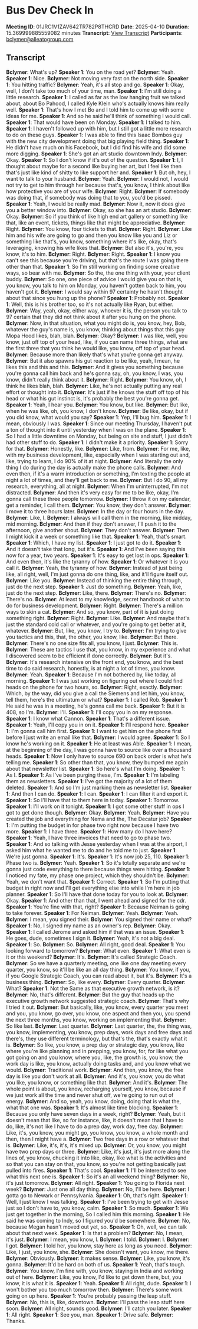 # Bus Dev Check In
**Meeting ID**: 01JRC1V1ZAV642TR782P8THCRD
**Date**: 2025-04-10
**Duration**: 15.369999885559082 minutes
**Transcript**: [View Transcript](https://app.fireflies.ai/view/01JRC1V1ZAV642TR782P8THCRD)
**Participants**: bclymer@alleatogroup.com

## Transcript
**Bclymer**: What's up?
**Speaker 1**: You on the road yet?
**Bclymer**: Yeah.
**Speaker 1**: Nice.
**Bclymer**: Not moving very fast on the north side.
**Speaker 1**: You hitting traffic?
**Bclymer**: Yeah, it's all stop and go.
**Speaker 1**: Okay, well, I don't take too much of your time, man.
**Speaker 1**: I'm still doing a little research.
**Speaker 1**: I called as far as the low hanging fruit we talked about, about Bo Pahood, I called Kyle Klein who's actually knows him really well.
**Speaker 1**: That's how I met Bo and I told him to come up with some ideas for me.
**Speaker 1**: And so he said he'll think of something I would call.
**Speaker 1**: That would have been on Monday.
**Speaker 1**: I talked to him.
**Speaker 1**: I haven't followed up with him, but I still got a little more research to do on these guys.
**Speaker 1**: I was able to find this Isaac Bombos guy with the new city development doing that big playing field thing.
**Speaker 1**: He didn't have much on his Facebook, but I did find his wife and did some more digging.
**Speaker 1**: She's got an art studio downtown Indy.
**Bclymer**: Okay.
**Speaker 1**: So I don't know if it's out of the question.
**Speaker 1**: I, I thought about maybe for a second like buying her art, but I feel like then that's just like kind of shitty to like support her and.
**Speaker 1**: But oh, hey, I want to talk to your husband.
**Bclymer**: Yeah.
**Bclymer**: I would not, I would not try to get to him through her because that's, you know, I think about like how protective you are of your wife.
**Bclymer**: Right.
**Bclymer**: If somebody was doing that, if somebody was doing that to you, you'd be pissed.
**Speaker 1**: Yeah, I would be really mad.
**Bclymer**: Now it, now it does give you a better window into.
**Bclymer**: Okay, so she has an art studio.
**Bclymer**: Okay.
**Bclymer**: So if you think of like high end art gallery or something like that, like an event, tickets, things like that might be appreciative.
**Bclymer**: Right.
**Bclymer**: You know, four tickets to that.
**Bclymer**: Right.
**Bclymer**: Like him and his wife are going to go and then you know like you and Liz or something like that's, you know, something where it's like, okay, that's leveraging, knowing his wife likes that.
**Bclymer**: But also it's, you're, you know, it's to him.
**Bclymer**: Right.
**Bclymer**: Right.
**Speaker 1**: I know you can't see this because you're driving, but that's the route I was going there other than that.
**Speaker 1**: So I'm still working on finding some creative ways, so bear with me.
**Bclymer**: So the, the one thing with your, your client buddy.
**Bclymer**: So one, one piece of advice I would give you on that is, you know, you talk to him on Monday, you haven't gotten back to him, you haven't got it.
**Bclymer**: I would say within 97 certainty he hasn't thought about that since you hung up the phone?
**Speaker 1**: Probably not.
**Speaker 1**: Well, this is his brother too, so it's not actually like Ryan, but either.
**Bclymer**: Way, yeah, okay, either way, whoever it is, the person you talk to 97 certain that they did not think about it after you hung on the phone.
**Bclymer**: Now, in that situation, what you might do is, you know, hey, Bob, whatever the guy's name is, you know, thinking about things that this guy Mopa Hood likes, blah, blah.
**Bclymer**: Okay?
**Bclymer**: I was like, well, you know, just off top of your head, like, if you can name three things, what are the first three that you think he would like, you know, off top of your head.
**Bclymer**: Because more than likely that's what you're gonna get anyway.
**Bclymer**: But it also spawns his gut reaction to be like, yeah, I mean, he likes this and this and this.
**Bclymer**: And it gives you something because you're gonna call him back and he's gonna say, oh, you know, I was, you know, didn't really think about it.
**Bclymer**: Right.
**Bclymer**: You know, oh, I think he likes blah, blah.
**Bclymer**: Like, he's not actually putting any real effort or thought into it.
**Bclymer**: It's just if he knows the stuff off top of his head or what his gut instinct is, it's probably the best you're gonna get.
**Speaker 1**: Yeah, I hear you.
**Bclymer**: You know, but like.
**Bclymer**: But like, when he was like, oh, you know, I don't know.
**Bclymer**: Be like, okay, but if you did know, what would you say?
**Speaker 1**: Yep, I'll bug him.
**Speaker 1**: I mean, obviously I was.
**Speaker 1**: Since our meeting Thursday, I haven't put a ton of thought into it until yesterday when I was on the plane.
**Speaker 1**: So I had a little downtime on Monday, but being on site and stuff, I just didn't had other stuff to do.
**Speaker 1**: I didn't make it a priority.
**Speaker 1**: Sorry for that.
**Bclymer**: Honestly, like.
**Bclymer**: Like, from.
**Bclymer**: For me, like, with my business development, like, especially when I was starting out and, like, trying to learn, I do 90% of it at night.
**Bclymer**: And literally the only thing I do during the day is actually make the phone calls.
**Bclymer**: And even then, if it's a warm introduction or something, I'm texting the people at night a lot of times, and they'll get back to me.
**Bclymer**: But I do 90, all my research, everything, all at night.
**Bclymer**: When I'm uninterrupted, I'm not distracted.
**Bclymer**: And then it's very easy for me to be like, okay, I'm gonna call these three people tomorrow.
**Bclymer**: I throw it on my calendar, get a reminder, I call them.
**Bclymer**: You know, they don't answer.
**Bclymer**: I move it to three hours later.
**Bclymer**: In the day or four hours in the day.
**Bclymer**: Like, I.
**Bclymer**: I always will call them in the morning, like midday, mid morning.
**Bclymer**: And then if they don't answer, I'll push it to the afternoon, give another shout.
**Bclymer**: They don't answer.
**Bclymer**: Then I might kick it a week or something like that.
**Speaker 1**: Yeah, that's smart.
**Speaker 1**: Which, I have my list.
**Speaker 1**: I just got to do it.
**Speaker 1**: And it doesn't take that long, but it's.
**Speaker 1**: And I've been saying this now for a year, two years.
**Speaker 1**: It's easy to get lost in ops.
**Speaker 1**: And even then, it's like the tyranny of how.
**Speaker 1**: Or whatever it is you call it.
**Bclymer**: Yeah, the tyranny of how.
**Bclymer**: Instead of just being like, all right, well, I'm just gonna do one thing, like, and it'll figure itself out.
**Bclymer**: Like you.
**Bclymer**: Instead of thinking the entire thing through, just do the next step.
**Speaker 1**: Just do something.
**Bclymer**: Yeah, like, just do the next step.
**Bclymer**: Like, there.
**Bclymer**: There's no.
**Bclymer**: There's no.
**Bclymer**: At least to my knowledge, secret handbook of what to do for business development.
**Bclymer**: Right.
**Bclymer**: There's a million ways to skin a cat.
**Bclymer**: And so, you know, part of it is just doing something right.
**Bclymer**: Right.
**Bclymer**: Like.
**Bclymer**: And maybe that's just the standard cold call or whatever, and you're going to get better at it, whatever.
**Bclymer**: But, like, you know, I try to.
**Bclymer**: I'm trying to give you tactics and this, that, the other, you know, like.
**Bclymer**: But there.
**Bclymer**: There's no one size fits all, you know, I just.
**Bclymer**: This is.
**Bclymer**: These are tactics I use that, you know, in my experience and what I discovered seem to be efficient if done correctly.
**Bclymer**: But it's.
**Bclymer**: It's research intensive on the front end, you know, and the best time to do said research, honestly, is at night a lot of times, you know.
**Bclymer**: Yeah.
**Speaker 1**: Because I'm not bothered by, like today, all morning.
**Speaker 1**: I was just working on figuring out where I could find heads on the phone for two hours, so.
**Bclymer**: Right, exactly.
**Bclymer**: Which, by the way, did you give a call the Siemens and let him, you know, tell them, here's the ultimatum or what?
**Speaker 1**: I called Rob.
**Speaker 1**: He said he was in a meeting, he's gonna call me back.
**Speaker 1**: But it is 408, so I'm.
**Bclymer**: I'll.
**Speaker 1**: I'll copy you in on my response.
**Speaker 1**: I know what Cannon.
**Speaker 1**: That's a different issue.
**Speaker 1**: Yeah, I'll copy you in on it.
**Speaker 1**: I'll respond here.
**Speaker 1**: I'm gonna call him first.
**Speaker 1**: I want to get him on the phone first before I just write an email like that.
**Bclymer**: I would agree.
**Speaker 1**: So I know he's working on it.
**Speaker 1**: He at least was Able.
**Speaker 1**: I mean, at the beginning of the day, I was gonna have to source like over a thousand heads.
**Speaker 1**: Now I only have to source 690 on back order is what he's telling me.
**Speaker 1**: So other than that, you know, they bumped me again about that newsletter list.
**Speaker 1**: So here's what I'm doing.
**Speaker 1**: As I.
**Speaker 1**: As I've been purging these, I'm.
**Speaker 1**: I'm labeling them as newsletters.
**Speaker 1**: I've got the majority of a lot of them deleted.
**Speaker 1**: And so I'm just marking them as newsletter list.
**Speaker 1**: And then I can do.
**Speaker 1**: I can.
**Speaker 1**: I can filter it and export it.
**Speaker 1**: So I'll have that to them here in today.
**Speaker 1**: Tomorrow.
**Speaker 1**: I'll work on it tonight.
**Speaker 1**: I got some other stuff in ops I got to get done though.
**Bclymer**: Okay.
**Bclymer**: Yeah.
**Bclymer**: Have you created the job and everything for Nema and the, The Decatur job?
**Speaker 1**: I'm putting the budget in for phase two right now because I have two more.
**Speaker 1**: I have three.
**Speaker 1**: How many do I have here?
**Speaker 1**: Yeah, I have three invoices that need to go to phase two.
**Speaker 1**: And so talking with Jesse yesterday when I was at the airport, I asked him what he wanted me to do and he told me to just.
**Speaker 1**: We're just gonna.
**Speaker 1**: It's.
**Speaker 1**: It's now job 25, 110.
**Speaker 1**: Phase two is.
**Bclymer**: Yeah.
**Speaker 1**: So it's totally separate and we're gonna just code everything to there because things were hitting.
**Speaker 1**: I noticed my fate, my phase one project, which they shouldn't be.
**Bclymer**: Yeah, we don't want that.
**Speaker 1**: Correct.
**Speaker 1**: So I'm putting that budget in right now and I'll get everything else into while I'm here in job planner.
**Speaker 1**: So I'll have that done today for you to look at.
**Bclymer**: Okay.
**Speaker 1**: And other than that, I went ahead and signed for the cdr.
**Speaker 1**: You're fine with that, right?
**Speaker 1**: Because Neiman is going to take forever.
**Speaker 1**: For Neiman.
**Bclymer**: Yeah.
**Bclymer**: Yeah.
**Bclymer**: I mean, you signed their.
**Bclymer**: You signed their name or what?
**Speaker 1**: No, I signed my name as an owner's rep.
**Bclymer**: Okay.
**Speaker 1**: I called Jerome and asked him if that was an issue.
**Speaker 1**: He goes, dude, sometimes I sign it.
**Bclymer**: Yeah, it's not a big deal.
**Speaker 1**: So.
**Bclymer**: So.
**Bclymer**: All right, good deal.
**Speaker 1**: You looking forward to tomorrow?
**Bclymer**: What even.
**Speaker 1**: What even is it or this weekend?
**Bclymer**: It's.
**Bclymer**: It's called Strategic Coach.
**Bclymer**: So we have a quarterly meeting, one like one day meeting every quarter, you know, so it'll be like an all day thing.
**Bclymer**: You know, if you, if you Google Strategic Coach, you can read about it, but it's.
**Bclymer**: It's a business thing.
**Bclymer**: So, like every.
**Bclymer**: Every quarter.
**Bclymer**: What?
**Speaker 1**: Not the Same as that executive growth network, is it?
**Bclymer**: No, that's different.
**Bclymer**: But the guy that heads up the executive growth network suggested strategic coach.
**Bclymer**: That's why I tried it out.
**Bclymer**: But basically, like, you know, every quarter you meet and you, you know, go over, you know, one aspect and then you, you spend the next three months, you know, working on implementing that.
**Bclymer**: So like last.
**Bclymer**: Last quarter.
**Bclymer**: Last quarter, the, the thing was, you know, implementing, you know, prep days, work days and free days and there's, they use different terminology, but that's the, that's exactly what it is.
**Bclymer**: So like, you know, a prep day or strategic day, you know, like where you're like planning and in prepping, you know, for, for like what you got going on and you know, where you, like, the growth is, you know, the work day is like, you know, actually doing tasks and, and you know what we would.
**Bclymer**: Traditional work.
**Bclymer**: And then, you know, the free day is like you don't work at all.
**Bclymer**: And it's, you know, you do what you like, you know, or something like that.
**Bclymer**: And it's.
**Bclymer**: The whole point is about, you know, recharging yourself, you know, because if we just work all the time and never shut off, we're going to run out of energy.
**Bclymer**: And so, yeah, you know, doing, doing that is what the, what that one was.
**Speaker 1**: It's almost like time blocking.
**Speaker 1**: Because you only have seven days in a week, right?
**Bclymer**: Yeah, but it doesn't mean that like, so for instance, like, it doesn't mean that I have to do, like, it's not like I have to do a prep day, work day, free day.
**Bclymer**: Like, it's, you know, you might go, you know, you know, a whole month and then, then I might have a.
**Bclymer**: Two free days in a row or whatever that is.
**Bclymer**: Like, it's, it's, it's mixed up.
**Bclymer**: Or, you know, you might have two prep days or three.
**Bclymer**: Like, it's just, it's just more along the lines of, you know, chucking it into like, okay, like what is the activities and so that you can stay on that, you know, so you're not getting basically just pulled into fires.
**Speaker 1**: That's cool.
**Speaker 1**: I'll be interested to see what this next one is.
**Speaker 1**: So it's an all weekend thing?
**Bclymer**: No, it's just tomorrow.
**Bclymer**: All right.
**Speaker 1**: You going to Florida next week?
**Bclymer**: Just one all day thing.
**Bclymer**: No, I'll be here.
**Bclymer**: I gotta go to Newark or Pennsylvania.
**Speaker 1**: Oh, that's right.
**Speaker 1**: Well, I just know I was talking.
**Speaker 1**: I've been trying to get with Jesse just so I don't have to, you know, calm.
**Speaker 1**: So much.
**Speaker 1**: We just get together in the morning, So I called him this morning.
**Speaker 1**: He said he was coming to Indy, so I figured you'd be somewhere.
**Bclymer**: No, because Megan hasn't moved out yet, so.
**Speaker 1**: Oh, well, we can talk about that next week.
**Speaker 1**: Is that a problem?
**Bclymer**: No, I mean, it's just.
**Bclymer**: I mean, you know, I.
**Bclymer**: I told.
**Bclymer**: I.
**Bclymer**: I got.
**Bclymer**: I told her, you know, stay here as long as you need.
**Bclymer**: Like, I just, you know, she.
**Bclymer**: She doesn't want, you know, me there.
**Bclymer**: Obviously.
**Bclymer**: It makes sense.
**Bclymer**: Like, you know, it's gonna.
**Bclymer**: It'd be hard on both of us.
**Speaker 1**: Yeah, that's tough.
**Bclymer**: You know, I'm fine with, you know, staying in India and working out of here.
**Bclymer**: Like, you know, I'd like to get down there, but, you know, it is what it is.
**Speaker 1**: Yeah.
**Speaker 1**: All right, dude.
**Speaker 1**: I won't bother you too much tomorrow then.
**Bclymer**: There's some work going on up here.
**Speaker 1**: You're probably passing the leap stuff.
**Bclymer**: No, this is, like, downtown.
**Bclymer**: I'll pass the leap stuff here soon.
**Bclymer**: All right, sounds good.
**Bclymer**: I'll catch you later.
**Speaker 1**: All right.
**Speaker 1**: See you, man.
**Speaker 1**: Drive safe.
**Bclymer**: Thanks.